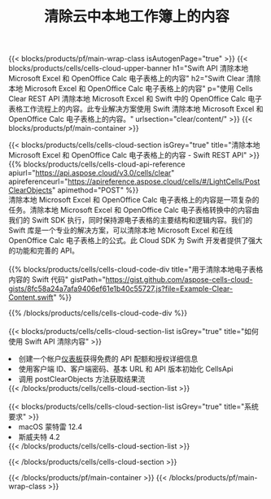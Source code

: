 ﻿---
title: 清除云中本地工作簿上的内容
description: 用于清除 Microsoft Excel 和 OpenOffice Calc 上的内容的云 API 和 SDK。通过 Cells 云 API 清除本地电子表格上的内容。SDK 支持多种开发语言。它们包括 Android、C#、Go、Java、NodeJS、Perl、PHP、Python、Ruby 和 swift。
url: /zh/swift/clear/content/
---
{{< blocks/products/pf/main-wrap-class isAutogenPage="true" >}}
{{< blocks/products/cells/cells-cloud-upper-banner h1="Swift API 清除本地 Microsoft Excel 和 OpenOffice Calc 电子表格上的内容" h2="Swift Clear 清除本地 Microsoft Excel 和 OpenOffice Calc 电子表格上的内容" p="使用 Cells Clear REST API 清除本地 Microsoft Excel 和 Swift 中的 OpenOffice Calc 电子表格工作流程上的内容。此专业解决方案使用 Swift 清除本地 Microsoft Excel 和 OpenOffice Calc 电子表格上的内容。" urlsection="clear/content/" >}}
{{< blocks/products/pf/main-container >}}

{{< blocks/products/cells/cells-cloud-section isGrey="true" title="清除本地 Microsoft Excel 和 OpenOffice Calc 电子表格上的内容 - Swift REST API" >}}
{{% blocks/products/cells/cells-cloud-api-reference apiurl="https://api.aspose.cloud/v3.0/cells/clear" apireferenceurl="https://apireference.aspose.cloud/cells/#/LightCells/PostClearObjects" apimethod="POST" %}}
<br/>
清除本地 Microsoft Excel 和 OpenOffice Calc 电子表格上的内容是一项复杂的任务。清除本地 Microsoft Excel 和 OpenOffice Calc 电子表格转换中的内容由我们的 Swift SDK 执行，同时保持源电子表格的主要结构和逻辑内容。我们的 Swift 库是一个专业的解决方案，可以清除本地 Microsoft Excel 和在线 OpenOffice Calc 电子表格上的公式。此 Cloud SDK 为 Swift 开发者提供了强大的功能和完善的 API。
<br/>
<br/>
{{% blocks/products/cells/cells-cloud-code-div title="用于清除本地电子表格内容的 Swift 代码" gistPath="https://gist.github.com/aspose-cells-cloud-gists/8fc58a24a7afa9406ef61e1b40c55727.js?file=Example-Clear-Content.swift" %}}
  
{{% /blocks/products/cells/cells-cloud-code-div %}}
<br/>
<br/>
{{< blocks/products/cells/cells-cloud-section-list isGrey="true" title="如何使用 Swift API 清除内容" >}}
<li>创建一个帐户<a href="https://dashboard.aspose.cloud/">仪表板</a>获得免费的 API 配额和授权详细信息</li>
<li>使用客户端 ID、客户端密码、基本 URL 和 API 版本初始化 CellsApi</li>
<li>调用 postClearObjects 方法获取结果流</li>
{{< /blocks/products/cells/cells-cloud-section-list >}}
<br/>
<br/>
{{< blocks/products/cells/cells-cloud-section-list isGrey="true" title="系统要求" >}}
<li>macOS 蒙特雷 12.4</li>
<li>斯威夫特 4.2</li>
{{< /blocks/products/cells/cells-cloud-section-list >}}

{{< /blocks/products/cells/cells-cloud-section >}}

{{< /blocks/products/pf/main-container >}}
{{< /blocks/products/pf/main-wrap-class >}}
